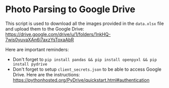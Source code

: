 # Photo Parsing to Google Drive
This script is used to download all the images provided in the `data.xlsx` file and upload them to the Google Drive: https://drive.google.com/drive/u/1/folders/1nkHQ-7wis0yuvaXAn6i7axzYsToxaAbR

Here are important reminders:
- Don't forget to `pip install pandas && pip install openpyxl && pip install pydrive`
- Don't forget to setup `client_secrets.json` to be able to access Google Drive. Here are the instructions: https://pythonhosted.org/PyDrive/quickstart.html#authentication
